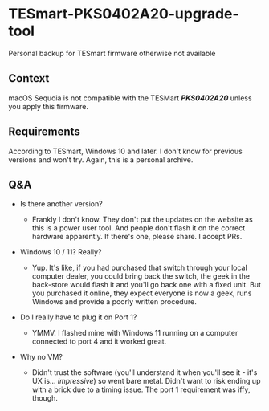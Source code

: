 # TESmart-PKS0402A20-upgrade-tool
Personal backup for TESmart firmware otherwise not available

## Context

macOS Sequoia is not compatible with the TESMart **_PKS0402A20_** unless you apply this firmware.

## Requirements

According to TESmart, Windows 10 and later. I don't know for previous versions and won't try. Again, this is a personal archive.

## Q&A

- Is there another version?
  - Frankly I don't know. They don't put the updates on the website as this is a power user tool. And people don't flash it on the correct hardware apparently. If there's one, please share. I accept PRs.

- Windows 10 / 11? Really?
  - Yup. It's like, if you had purchased that switch through your local computer dealer, you could bring back the switch, the geek in the back-store would flash it and you'll go back one with a fixed unit. But you purchased it online, they expect everyone is now a geek, runs Windows and provide a poorly written procedure.

- Do I really have to plug it on Port 1?
  - YMMV. I flashed mine with Windows 11 running on a computer connected to port 4 and it worked great.

- Why no VM?
  - Didn't trust the software (you'll understand it when you'll see it - it's UX is... _impressive_) so went bare metal. Didn't want to risk ending up with a brick due to a timing issue. The port 1 requirement was iffy, though.
